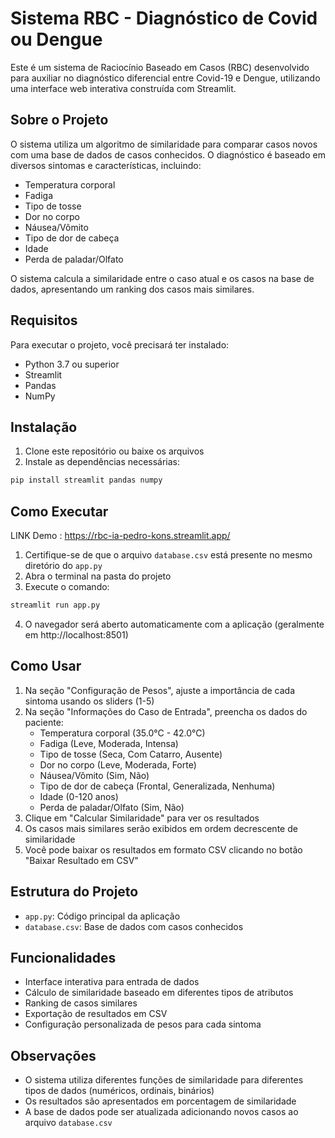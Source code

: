 # Sistema RBC - Diagnóstico de Covid ou Dengue

Este é um sistema de Raciocínio Baseado em Casos (RBC) desenvolvido para auxiliar no diagnóstico diferencial entre Covid-19 e Dengue, utilizando uma interface web interativa construída com Streamlit.

## Sobre o Projeto

O sistema utiliza um algoritmo de similaridade para comparar casos novos com uma base de dados de casos conhecidos. O diagnóstico é baseado em diversos sintomas e características, incluindo:

- Temperatura corporal
- Fadiga
- Tipo de tosse
- Dor no corpo
- Náusea/Vômito
- Tipo de dor de cabeça
- Idade
- Perda de paladar/Olfato

O sistema calcula a similaridade entre o caso atual e os casos na base de dados, apresentando um ranking dos casos mais similares.

## Requisitos

Para executar o projeto, você precisará ter instalado:

- Python 3.7 ou superior
- Streamlit
- Pandas
- NumPy

## Instalação

1. Clone este repositório ou baixe os arquivos
2. Instale as dependências necessárias:

```bash
pip install streamlit pandas numpy
```

## Como Executar

LINK Demo : https://rbc-ia-pedro-kons.streamlit.app/

1. Certifique-se de que o arquivo `database.csv` está presente no mesmo diretório do `app.py`
2. Abra o terminal na pasta do projeto
3. Execute o comando:

```bash
streamlit run app.py
```

4. O navegador será aberto automaticamente com a aplicação (geralmente em http://localhost:8501)

## Como Usar

1. Na seção "Configuração de Pesos", ajuste a importância de cada sintoma usando os sliders (1-5)
2. Na seção "Informações do Caso de Entrada", preencha os dados do paciente:
   - Temperatura corporal (35.0°C - 42.0°C)
   - Fadiga (Leve, Moderada, Intensa)
   - Tipo de tosse (Seca, Com Catarro, Ausente)
   - Dor no corpo (Leve, Moderada, Forte)
   - Náusea/Vômito (Sim, Não)
   - Tipo de dor de cabeça (Frontal, Generalizada, Nenhuma)
   - Idade (0-120 anos)
   - Perda de paladar/Olfato (Sim, Não)
3. Clique em "Calcular Similaridade" para ver os resultados
4. Os casos mais similares serão exibidos em ordem decrescente de similaridade
5. Você pode baixar os resultados em formato CSV clicando no botão "Baixar Resultado em CSV"

## Estrutura do Projeto

- `app.py`: Código principal da aplicação
- `database.csv`: Base de dados com casos conhecidos

## Funcionalidades

- Interface interativa para entrada de dados
- Cálculo de similaridade baseado em diferentes tipos de atributos
- Ranking de casos similares
- Exportação de resultados em CSV
- Configuração personalizada de pesos para cada sintoma

## Observações

- O sistema utiliza diferentes funções de similaridade para diferentes tipos de dados (numéricos, ordinais, binários)
- Os resultados são apresentados em porcentagem de similaridade
- A base de dados pode ser atualizada adicionando novos casos ao arquivo `database.csv`

